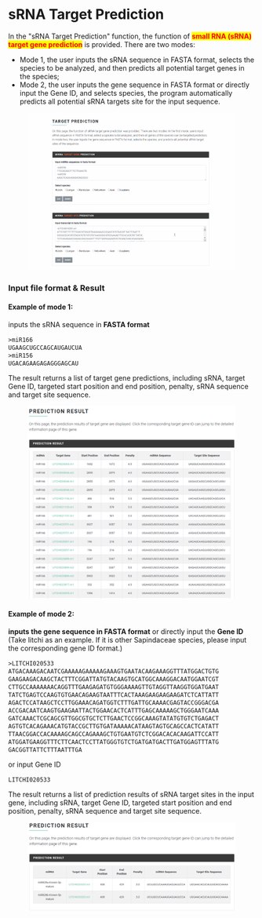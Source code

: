 # sRNA Target Prediction

In the "sRNA Target Prediction" function, the function of <mark style="color:red;">**small RNA (sRNA) target gene prediction**</mark> is provided. There are two modes:

* Mode 1, the user inputs the sRNA sequence in FASTA format, selects the species to be analyzed, and then predicts all potential target genes in the species;
* Mode 2, the user inputs the gene sequence in FASTA format or directly input the Gene ID, and selects species, the program automatically predicts all potential sRNA targets site for the input sequence.

<figure><img src="../.gitbook/assets/target_prediction.gif" alt=""><figcaption></figcaption></figure>

### Input file format & Result <a href="#input-file-format--result" id="input-file-format--result"></a>

#### Example of mode 1:

inputs the sRNA sequence in **FASTA format**

```
>miR166
UGAAGCUGCCAGCAUGAUCUA
>miR156
UGACAGAAGAGAGGGAGCAU
```

The result returns a list of target gene predictions, including sRNA, target Gene ID, targeted start position and end position, penalty, sRNA sequence and target site sequence.

<figure><img src="../.gitbook/assets/sRNA_prediction_demo1.png" alt=""><figcaption></figcaption></figure>

#### Example of mode 2:

**inputs the gene sequence in FASTA format** or directly input the **Gene ID** (Take litchi as an example. If it is other Sapindaceae species, please input the corresponding gene ID format.)

```
>LITCHI020533
ATGACAAAGACAATCGAAAAAGAAAAAGAAAGTGAATACAAGAAAGGTTTATGGACTGTG
GAAGAAGACAAGCTACTTTCGGATTATGTACAAGTGCATGGCAAAGGACAATGGAATCGT
CTTGCCAAAAAAACAGGTTTGAAGAGATGTGGGAAAAGTTGTAGGTTAAGGTGGATGAAT
TATCTGAGTCCAAGTGTGAACAGAAGTAATTTCACTAAAGAAGAAGAAGATCTCATTATT
AGACTCCATAAGCTCCTTGGAAACAGATGGTCTTTGATTGCAAAACGAGTACCGGGACGA
ACCGACAATCAAGTGAAGAATTACTGGAACACTCATTTGAGCAAAAAGCTGGGAATCAAA
GATCAAACTCGCAGCGTTGGCGTGCTCTTGAACTCCGGCAAAGTATATGTGTCTGAGACT
AGTGTCACAGAAACATGTACCGCTTGTGATAAAAACATAAGTAGTGCAGCCACTCATATT
TTAACGGACCACAAAAGCAGCCAGAAAGCTGTGAATGTCTCGGACACACAAGATTCCATT
ATGGATGAAGGTTTCTTCAACTCCTTATGGGTGTCTGATGATGACTTGATGGAGTTTATG
GACGGTTATTCTTTAATTTGA
```

or input Gene ID

```
LITCHI020533
```

The result returns a list of prediction results of sRNA target sites in the input gene, including sRNA, target Gene ID, targeted start position and end position, penalty, sRNA sequence and target site sequence.

<figure><img src="../.gitbook/assets/sRNA_prediction_demo2.png" alt=""><figcaption></figcaption></figure>
